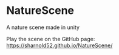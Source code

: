 # NatureScene
A nature scene made in unity


Play the scene on the GitHub page: https://sharnold52.github.io/NatureScene/
